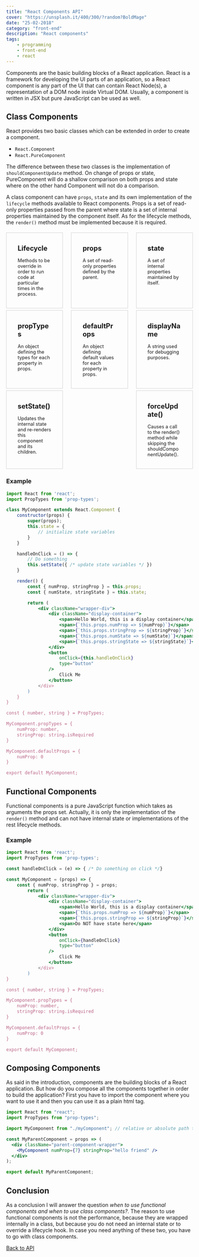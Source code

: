 ```yaml
---
title: "React Components API"
cover: "https://unsplash.it/400/300/?random?BoldMage"
date: "25-02-2018"
category: "front-end"
description: "React components"
tags:
    - programming
    - front-end
    - react
---
```


Components are the basic building blocks of a React application. React is a framework for developing the UI parts of an application, so a React component is any part of the UI that can contain React Node(s), a representation of a DOM node inside Virtual DOM. Usually, a component is written in JSX but pure JavaScript can be used as well.

## Class Components

React provides two basic classes which can be extended in order to create a component.

* `React.Component`
* `React.PureComponent`

The difference between these two classes is the implementation of `shouldComponentUpdate` method. On change of props or state, PureComponent will do a shallow comparison on both props and state where on the other hand Component will not do a comparison.

A class component can have `props`, `state` and its own implementation of the `lifecycle` methods available to React components. Props is a set of read-only properties passed from the parent where state is a set of internal properties maintained by the component itself. As for the lifecycle methods, the `render()` method must be implemented because it is required.

<style>
  .api-container {
    display: flex;
    justify-content: space-between;
    flex-wrap: wrap;
  }

  .api-item-container {
    width: 30%;
    min-height: 150px;
    margin-top: 5px;
    border: 1px solid lightgray;
    font-weight: bold;
    font-size: 1.3em;
  }

  .api-item {
    padding: 30px;
  }

  .api-description {
    padding-top: 15px;
    font-weight: normal;
    font-size: 0.7em;
  }

  .api-item-wrapper {
      width: 100%;
      text-decoration: none;
      color: inherit;
  }

  @media only screen and (max-width: 768px) {
    .api-container {
      flex-direction: column;
      align-items: center;
    }

    .api-item-container {
      width: 50%;
    }
  }

  @media only screen and (max-width: 480px) {
    .api-item-container {
      width: 80%;
    }
  }
</style>

<div class="api-container">
    <div class="api-item-container">
        <a class="api-item-wrapper" href="/react-lifecycle-hooks">
            <div class="api-item">
                <div>
                    <i class="fas fa-code"></i>
                    Lifecycle
                </div>
                <div class="api-description">
                    Methods to be override in order to run code at particular times in the process.
                </div>
            </div>
        </a>
    </div>
    <div class="api-item-container">
        <div class="api-item-wrapper">
            <div class="api-item">
                <div>
                    <i class="fas fa-code"></i>
                    props
                </div>
                <div class="api-description">
                    A set of read-only properties defined by the parent.
                </div>
            </div>
        </div>
    </div>
    <div class="api-item-container">
        <div class="api-item-wrapper">
            <div class="api-item">
                <div>
                    <i class="fas fa-code"></i>
                    state
                </div>
                <div class="api-description">
                    A set of internal properties maintained by itself.
                </div>
            </div>
        </div>
    </div>
    <div class="api-item-container">
        <div class="api-item-wrapper">
            <div class="api-item">
                <div>
                    <i class="fas fa-code"></i>
                    propTypes
                </div>
                <div class="api-description">
                    An object defining the types for each property in props.
                </div>
            </div>
        </div>
    </div>
    <div class="api-item-container">
        <div class="api-item-wrapper">
            <div class="api-item">
                <div>
                    <i class="fas fa-code"></i>
                    defaultProps
                </div>
                <div class="api-description">
                    An object defining default values for each property in props.
                </div>
            </div>
        </div>
    </div>
    <div class="api-item-container">
        <div class="api-item-wrapper">
            <div class="api-item">
                <div>
                    <i class="fas fa-code"></i>
                    displayName
                </div>
                <div class="api-description">
                    A string used for debugging purposes.
                </div>
            </div>
        </div>
    </div>
    <div class="api-item-container">
        <div class="api-item-wrapper">
            <div class="api-item">
                <div>
                    <i class="fas fa-code"></i>
                    setState()
                </div>
                <div class="api-description">
                    Updates the internal state and re-renders this component and its children.
                </div>
            </div>
        </div>
    </div>
    <div class="api-item-container">
        <div class="api-item-wrapper">
            <div class="api-item">
                <div>
                    <i class="fas fa-code"></i>
                    forceUpdate()
                </div>
                <div class="api-description">
                    Causes a call to the render() method while skipping the shouldComponentUpdate().
                </div>
            </div>
        </div>
    </div>
</div>

### Example

```jsx
import React from 'react';
import PropTypes from 'prop-types';

class MyComponent extends React.Component {
    constructor(props) {
        super(props);
        this.state = {
            // initialize state variables
        }
    }

    handleOnClick = () => {
        // Do something
        this.setState({ /* update state variables */ })
    }

    render() {
        const { numProp, stringProp } = this.props;
        const { numState, stringState } = this.state;

        return (
            <div className="wrapper-div">
                <div className="display-container">
                    <span>Hello World, this is a display container</span>
                    <span>{`this.props.numProp => ${numProp}`}</span>
                    <span>{`this.props.stringProp => ${stringProp}`}</span>
                    <span>{`this.props.numState => ${numState}`}</span>
                    <span>{`this.props.stringState => ${stringState}`}</span>
                </div>
                <button
                    onClick={this.handleOnClick}
                    type="button"
                />
                    Click Me
                </button>
            </div>
        )
    }
}

const { number, string } = PropTypes;

MyComponent.propTypes = {
    numProp: number,
    stringProp: string.isRequired
}

MyComponent.defaultProps = {
    numProp: 0
}

export default MyComponent;
```

## Functional Components

Functional components is a pure JavaScript function which takes as arguments the props set. Actually, it is only the implementation of the `render()` method and can not have internal state or implementations of the rest lifecycle methods.

### Example

```jsx
import React from 'react';
import PropTypes from 'prop-types';

const handleOnClick = (e) => { /* Do something on click */}

const MyComponent = (props) => {
    const { numProp, stringProp } = props;
        return (
            <div className="wrapper-div">
                <div className="display-container">
                    <span>Hello World, this is a display container</span>
                    <span>{`this.props.numProp => ${numProp}`}</span>
                    <span>{`this.props.stringProp => ${stringProp}`}</span>
                    <span>Do NOT have state here</span>
                </div>
                <button
                    onClick={handleOnClick}
                    type="button"
                />
                    Click Me
                </button>
            </div>
        )
}

const { number, string } = PropTypes;

MyComponent.propTypes = {
    numProp: number,
    stringProp: string.isRequired
}

MyComponent.defaultProps = {
    numProp: 0
}

export default MyComponent;
```

## Composing Components

As said in the introduction, components are the building blocks of a React application. But how do you compose all the components together in order to build the application? First you have to import the component where you want to use it and then you can use it as a plain html tag.

```jsx
import React from "react";
import PropTypes from "prop-types";

import MyComponent from "./myComponent"; // relative or absolute path to myComponent.jsx file.

const MyParentComponent = props => (
  <div className="parent-component-wrapper">
    <MyComponent numProp={7} stringProp="hello friend" />
  </div>
);

export default MyParentComponent;
```

## Conclusion

As a conclusion I will answer the question _when to use functional components and when to use class components?_. The reason to use functional components is not the performance, because they are wrapped internally in a class, but because you do not need an internal state or to override a lifecycle hook. In case you need anything of these two, you have to go with class components.

<a href="/react-api">Back to API</a>
